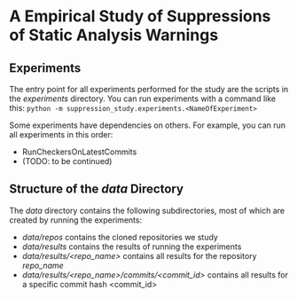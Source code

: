 # A Empirical Study of Suppressions of Static Analysis Warnings

## Experiments

The entry point for all experiments performed for the study are the scripts in the *experiments* directory.
You can run experiments with a command like this:
`python -m suppression_study.experiments.<NameOfExperiment>`

Some experiments have dependencies on others.
For example, you can run all experiments in this order:
 * RunCheckersOnLatestCommits
 * (TODO: to be continued)


## Structure of the *data* Directory

The *data* directory contains the following subdirectories, most of which are created by running the experiments:
 * *data/repos* contains the cloned repositories we study
 * *data/results* contains the results of running the experiments
 * *data/results/<repo_name>* contains all results for the repository *repo_name*
 * *data/results/<repo_name>/commits/<commit_id>* contains all results for a specific commit hash <commit_id>


